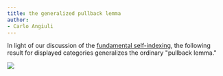 ```yaml
---
title: the generalized pullback lemma
author:
- Carlo Angiuli
---
```


In light of our discussion of the [fundamental self-indexing](frct-0003), the following result for displayed categories generalizes the ordinary "pullback lemma." 

![](frct-001H)
